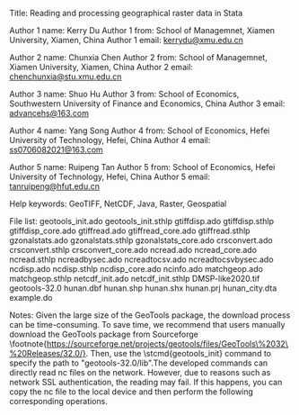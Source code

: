 Title:  Reading and processing geographical raster data in Stata

Author 1 name: Kerry Du
Author 1 from:  School of Managemnet, Xiamen University, Xiamen, China
Author 1 email: kerrydu@xmu.edu.cn

Author 2 name: Chunxia Chen
Author 2 from:  School of Managemnet, Xiamen University, Xiamen, China
Author 2 email: chenchunxia@stu.xmu.edu.cn

Author 3 name: Shuo Hu
Author 3 from: School of Economics, Southwestern University of Finance and Economics, China
Author 3 email: advancehs@163.com

Author 4 name: Yang Song
Author 4 from:  School of Economics, Hefei University of Technology, Hefei, China
Author 4 email: ss0706082021@163.com

Author 5 name: Ruipeng Tan
Author 5 from:  School of Economics, Hefei University of Technology, Hefei, China
Author 5 email: tanruipeng@hfut.edu.cn

Help keywords:  GeoTIFF, NetCDF, Java, Raster, Geospatial

File list: geotools_init.ado geotools_init.sthlp  gtiffdisp.ado gtiffdisp.sthlp gtiffdisp_core.ado gtiffread.ado gtiffread_core.ado gtiffread.sthlp gzonalstats.ado gzonalstats.sthlp gzonalstats_core.ado crsconvert.ado crsconvert.sthlp crsconvert_core.ado ncread.ado ncread_core.ado ncread.sthlp ncreadbysec.ado ncreadtocsv.ado ncreadtocsvbysec.ado ncdisp.ado ncdisp.sthlp ncdisp_core.ado ncinfo.ado matchgeop.ado matchgeop.sthlp netcdf_init.ado netcdf_init.sthlp DMSP-like2020.tif geotools-32.0 hunan.dbf hunan.shp hunan.shx hunan.prj hunan_city.dta example.do

Notes: Given the large size of the GeoTools package, the download process can be time-consuming. To save time, we recommend that users manually download the GeoTools package from Sourceforge \footnote{https://sourceforge.net/projects/geotools/files/GeoTools\%2032\%20Releases/32.0/}. Then, use the \stcmd{geotools\_init} command to specify the path to "geotools-32.0/lib".The developed commands can directly read nc files on the network. However, due to reasons such as network SSL authentication, the reading may fail. If this happens, you can copy the nc file to the local device and then perform the following corresponding operations.